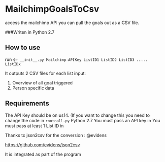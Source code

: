 # MailchimpGoalsToCsv
access the mailchimp API you can pull the goals out as a CSV file. 

###Writen in Python 2.7

## How to use
run `$~ __init__.py Mailchimp-APIKey ListID1 ListID2 ListID3 ..... ListIDx`

It outputs 2 CSV files for each list input:
  1. Overview of all goal triggered 
  2. Person specific data

## Requirements
The API Key should be on us14. (If you want to change this you need to change the code in   `rootcall.py`
Python 2.7
You must pass an API key in
You must pass at least 1 List ID in


Thanks to json2csv for the conversion : @evidens

https://github.com/evidens/json2csv

It is integrated as part of the program
